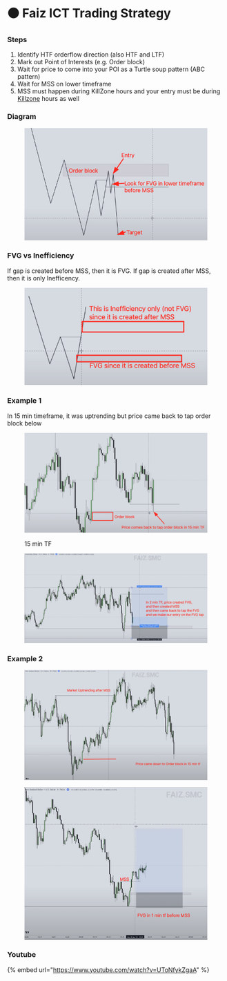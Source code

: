 # ⚫ Faiz ICT Trading Strategy

### Steps

1. Identify HTF orderflow direction (also HTF and LTF)
2. Mark out Point of Interests (e.g. Order block)
3. Wait for price to come into your POI as a Turtle soup pattern (ABC pattern)
4. Wait for MSS on lower timeframe
5. MSS must happen during KillZone hours and your entry must be during [Killzone](../definitions/kill-zones.md) hours as well

### Diagram

<figure><img src="../.gitbook/assets/image (13).png" alt=""><figcaption></figcaption></figure>

### FVG vs Inefficiency

If gap is created before MSS, then it is FVG. If gap is created after MSS, then it is only Inefficency.

<figure><img src="../.gitbook/assets/image (26).png" alt=""><figcaption></figcaption></figure>

### Example 1

In 15 min timeframe, it was uptrending but price came back to tap order block below

<figure><img src="../.gitbook/assets/image (23).png" alt=""><figcaption><p>15 min TF</p></figcaption></figure>

<figure><img src="../.gitbook/assets/image (14).png" alt=""><figcaption></figcaption></figure>

### Example 2



<figure><img src="../.gitbook/assets/image (22).png" alt=""><figcaption></figcaption></figure>

<figure><img src="../.gitbook/assets/image (11).png" alt=""><figcaption></figcaption></figure>

###

### Youtube

{% embed url="https://www.youtube.com/watch?v=UToNfykZgaA" %}
